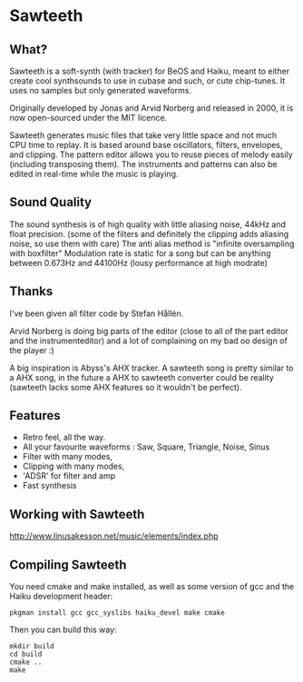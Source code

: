 Sawteeth
======

What?
---------
Sawteeth is a soft-synth (with tracker) for BeOS and Haiku, meant to either create cool synthsounds to use in cubase and such, or cute chip-tunes.
It uses no samples but only generated waveforms.

Originally developed by Jonas and Arvid Norberg and released in 2000, it is now open-sourced under the MIT licence.

Sawteeth generates music files that take very little space and not much CPU time to replay.
It is based around base oscillators, filters, envelopes, and clipping.
The pattern editor allows you to reuse pieces of melody easily (including transposing them).
The instruments and patterns can also be edited in real-time while the music is playing.

Sound Quality
-------------------
The sound synthesis is of high quality with little aliasing noise, 44kHz and float precision.
(some of the filters and definitely the clipping adds aliasing noise, so use them with care)
The anti alias method is "infinite oversampling with boxfilter"
Modulation rate is static for a song but can be anything between 0.673Hz and 44100Hz (lousy performance at high modrate)

Thanks
---------
I've been given all filter code by Stefan Hållén. 

Arvid Norberg is doing big parts of the editor (close to all of the part editor and the instrumenteditor) and a lot of complaining on my bad oo design of the player :) 

A big inspiration is Abyss's AHX tracker. A sawteeth song is pretty similar to a AHX song, in the future a AHX to sawteeth converter could be reality (sawteeth lacks some AHX features so it wouldn't be perfect).

Features
------------
* Retro feel, all the way. 
* All your favourite waveforms : Saw, Square, Triangle, Noise, Sinus
* Filter with many modes,
* Clipping with many modes,
* 'ADSR' for filter and amp 
* Fast synthesis

Working with Sawteeth
-------------------------------
http://www.linusakesson.net/music/elements/index.php

Compiling Sawteeth
------------------

You need cmake and make installed, as well as some version of gcc and the Haiku
development header:

    pkgman install gcc gcc_syslibs haiku_devel make cmake

Then you can build this way:

    mkdir build
    cd build
    cmake ..
    make
